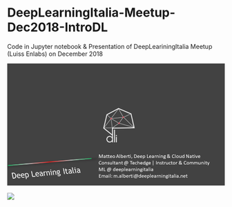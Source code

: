 # DeepLearningItalia-Meetup-Dec2018-IntroDL
Code in Jupyter notebook &amp; Presentation of DeepLeariningItalia Meetup (Luiss Enlabs) on December 2018




![](https://raw.githubusercontent.com/matteoalberti/DeepLearningItalia-Meetup-Dec2018-IntroDL/master/imgs/Diapositiva.png)

![](https://raw.githubusercontent.com/matteoalberti/DeepLearningItalia-Meetup-Dec2018-IntroDL/master/imgs/a5.png)
